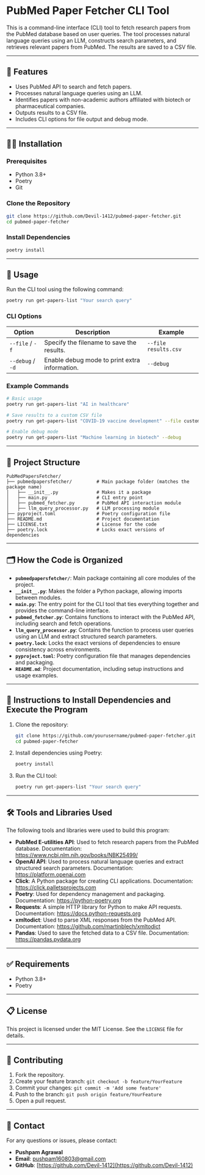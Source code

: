 # PubMed Paper Fetcher CLI Tool

This is a command-line interface (CLI) tool to fetch research papers from the PubMed database based on user queries. The tool processes natural language queries using an LLM, constructs search parameters, and retrieves relevant papers from PubMed. The results are saved to a CSV file.

---

## 🚀 Features
- Uses PubMed API to search and fetch papers.
- Processes natural language queries using an LLM.
- Identifies papers with non-academic authors affiliated with biotech or pharmaceutical companies.
- Outputs results to a CSV file.
- Includes CLI options for file output and debug mode.

---

## 🧑‍💻 Installation
### Prerequisites
- Python 3.8+
- Poetry
- Git

### Clone the Repository
```bash
git clone https://github.com/Devil-1412/pubmed-paper-fetcher.git
cd pubmed-paper-fetcher
```

### Install Dependencies
```bash
poetry install
```

---

## 🔧 Usage
Run the CLI tool using the following command:
```bash
poetry run get-papers-list "Your search query"
```

### CLI Options
| Option          | Description                                   | Example                              |
|-----------------|-----------------------------------------------|--------------------------------------|
| `--file` / `-f` | Specify the filename to save the results.      | `--file results.csv`                 |
| `--debug` / `-d`| Enable debug mode to print extra information. | `--debug`                            |

### Example Commands
```bash
# Basic usage
poetry run get-papers-list "AI in healthcare"

# Save results to a custom CSV file
poetry run get-papers-list "COVID-19 vaccine development" --file custom_results.csv

# Enable debug mode
poetry run get-papers-list "Machine learning in biotech" --debug
```

---

## 📂 Project Structure
```plaintext
PubMedPapersFetcher/
├── pubmedpapersfetcher/         # Main package folder (matches the package name)
│   ├── __init__.py              # Makes it a package
│   ├── main.py                  # CLI entry point
│   ├── pubmed_fetcher.py        # PubMed API interaction module
│   ├── llm_query_processor.py   # LLM processing module
├── pyproject.toml               # Poetry configuration file
├── README.md                    # Project documentation
├── LICENSE.txt                  # License for the code
├── poetry.lock                  # Locks exact versions of dependencies
```

---

## 🗂 How the Code is Organized
- **`pubmedpapersfetcher/`**: Main package containing all core modules of the project.
- **`__init__.py`**: Makes the folder a Python package, allowing imports between modules.
- **`main.py`**: The entry point for the CLI tool that ties everything together and provides the command-line interface.
- **`pubmed_fetcher.py`**: Contains functions to interact with the PubMed API, including search and fetch operations.
- **`llm_query_processor.py`**: Contains the function to process user queries using an LLM and extract structured search parameters.
- **`poetry.lock`**: Locks the exact versions of dependencies to ensure consistency across environments.
- **`pyproject.toml`**: Poetry configuration file that manages dependencies and packaging.
- **`README.md`**: Project documentation, including setup instructions and usage examples.

---

## 🔧 Instructions to Install Dependencies and Execute the Program
1. Clone the repository:
   ```bash
   git clone https://github.com/yourusername/pubmed-paper-fetcher.git
   cd pubmed-paper-fetcher
   ```
2. Install dependencies using Poetry:
   ```bash
   poetry install
   ```
3. Run the CLI tool:
   ```bash
   poetry run get-papers-list "Your search query"
   ```

---

## 🛠 Tools and Libraries Used
The following tools and libraries were used to build this program:

- **PubMed E-utilities API**: Used to fetch research papers from the PubMed database. Documentation: https://www.ncbi.nlm.nih.gov/books/NBK25499/
- **OpenAI API**: Used to process natural language queries and extract structured search parameters. Documentation: https://platform.openai.com
- **Click**: A Python package for creating CLI applications. Documentation: https://click.palletsprojects.com
- **Poetry**: Used for dependency management and packaging. Documentation: https://python-poetry.org
- **Requests**: A simple HTTP library for Python to make API requests. Documentation: https://docs.python-requests.org
- **xmltodict**: Used to parse XML responses from the PubMed API. Documentation: https://github.com/martinblech/xmltodict
- **Pandas**: Used to save the fetched data to a CSV file. Documentation: https://pandas.pydata.org

---

## ✅ Requirements
- Python 3.8+
- Poetry

---

## 📋 License
This project is licensed under the MIT License. See the `LICENSE` file for details.

---

## 🤝 Contributing
1. Fork the repository.
2. Create your feature branch: `git checkout -b feature/YourFeature`
3. Commit your changes: `git commit -m 'Add some feature'`
4. Push to the branch: `git push origin feature/YourFeature`
5. Open a pull request.

---

## 📧 Contact
For any questions or issues, please contact:
- **Pushpam Agrawal**
- **Email**: pushpam160803@gmail.com
- **GitHub**: [https://github.com/Devil-1412](https://github.com/Devil-1412)

